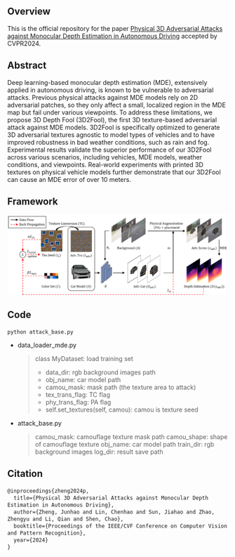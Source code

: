## Overview
This is the official repository for the paper [Physical 3D Adversarial Attacks against Monocular Depth Estimation in Autonomous Driving](http://arxiv.org/abs/2403.17301) accepted by CVPR2024.

## Abstract
Deep learning-based monocular depth estimation (MDE), extensively applied in autonomous driving, is known to be vulnerable to adversarial attacks. Previous physical attacks against MDE models rely on 2D adversarial patches, so they only affect a small, localized region in the MDE map but fail under various viewpoints. To address these limitations, we propose 3D Depth Fool (3D2Fool), the first 3D texture-based adversarial attack against MDE models. 3D2Fool is specifically optimized to generate 3D adversarial textures agnostic to model types of vehicles and to have improved robustness in bad weather conditions, such as rain and fog. Experimental results validate the superior performance of our 3D2Fool across various scenarios, including vehicles, MDE models, weather conditions, and viewpoints. Real-world experiments with printed 3D textures on physical vehicle models further demonstrate that our 3D2Fool can cause an MDE error of over 10 meters.

## Framework
![image-framework](https://github.com/Gandolfczjh/3D2Fool/blob/main/framework.png)

## Code
```
python attack_base.py
```
* data_loader_mde.py
  > class MyDataset: load training set
  > + data_dir: rgb background images path
  > + obj_name: car model path
  > + camou_mask: mask path (the texture area to attack)
  > + tex_trans_flag: TC flag
  > + phy_trans_flag: PA flag
  > + self.set_textures(self, camou): camou is texture seed
* attack_base.py
  > camou_mask: camouflage texture mask path
  > camou_shape: shape of camouflage texture
  > obj_name: car model path
  > train_dir: rgb background images
  > log_dir: result save path

## Citation
```
@inproceedings{zheng2024p,
  title={Physical 3D Adversarial Attacks against Monocular Depth Estimation in Autonomous Driving},
  author={Zheng, Junhao and Lin, Chenhao and Sun, Jiahao and Zhao, Zhengyu and Li, Qian and Shen, Chao},
  booktitle={Proceedings of the IEEE/CVF Conference on Computer Vision and Pattern Recognition},
  year={2024}
}
```
